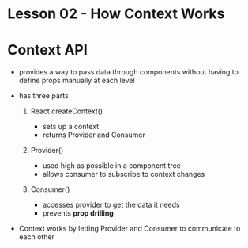 # Lesson 02 - How Context Works

# Context API
- provides a way to pass data through components without having to define props manually at each level
- has three parts
    1. React.createContext()
        - sets up a context
        - returns Provider and Consumer
    2. Provider()
        - used high as possible in a component tree
        - allows consumer to subscribe to context changes

    3. Consumer()
        - accesses provider to get the data it needs
        - prevents **prop drilling**


- Context works by letting Provider and Consumer to communicate to each other

